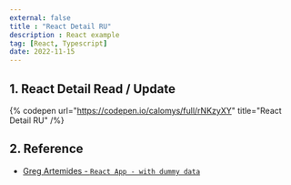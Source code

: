 ```yaml
---
external: false
title : "React Detail RU"
description : React example
tag: [React, Typescript]
date: 2022-11-15
---
```


## 1. React Detail Read / Update

{% codepen url="https://codepen.io/calomys/full/rNKzyXY" title="React Detail RU" /%}

## 2. Reference

- [Greg Artemides - `React App - with dummy data`](https://codepen.io/gregartemides/pen/wqqOZZ)
